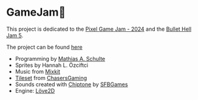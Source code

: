 # GameJam🍓
This project is dedicated to the [Pixel Game Jam - 2024](https://itch.io/jam/-pixel-game-jam-2024) and the [Bullet Hell Jam 5](https://itch.io/jam/bullet-hell-v).

The project can be found [here](https://baalisback.itch.io/)


* Programming by [Mathias A. Schulte](https://github.com/baalIsBack)
* Sprites by Hannah L. Özciftci
* Music from [Mixkit](https://mixkit.co/)
* [Tileset](https://chasersgaming.itch.io/platformer-asset-tile-set-underwater-lands-nes) from [ChasersGaming](https://chasersgaming.itch.io/)
* Sounds created with [Chiptone](https://sfbgames.itch.io/chiptone) by [SFBGames](https://sfbgames.itch.io/)
* Engine: [Löve2D](https://love2d.org/)
